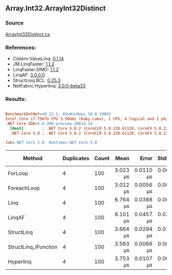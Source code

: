 ﻿## Array.Int32.ArrayInt32Distinct

### Source
[ArrayInt32Distinct.cs](../LinqBenchmarks/Array/Int32/ArrayInt32Distinct.cs)

### References:
- Cistern.ValueLinq: [0.1.14](https://www.nuget.org/packages/Cistern.ValueLinq/0.1.14)
- JM.LinqFaster: [1.1.2](https://www.nuget.org/packages/JM.LinqFaster/1.1.2)
- LinqFaster.SIMD: [1.1.2](https://www.nuget.org/packages/LinqFaster.SIMD/1.0.3)
- LinqAF: [3.0.0.0](https://www.nuget.org/packages/LinqAF/3.0.0.0)
- StructLinq.BCL: [0.25.3](https://www.nuget.org/packages/StructLinq.BCL/0.25.3)
- NetFabric.Hyperlinq: [3.0.0-beta33](https://www.nuget.org/packages/NetFabric.Hyperlinq/3.0.0-beta33)

### Results:
``` ini

BenchmarkDotNet=v0.12.1, OS=Windows 10.0.19042
Intel Core i7-7567U CPU 3.50GHz (Kaby Lake), 1 CPU, 4 logical and 2 physical cores
.NET Core SDK=5.0.200-preview.20614.14
  [Host]        : .NET Core 5.0.2 (CoreCLR 5.0.220.61120, CoreFX 5.0.220.61120), X64 RyuJIT
  .NET Core 5.0 : .NET Core 5.0.2 (CoreCLR 5.0.220.61120, CoreFX 5.0.220.61120), X64 RyuJIT

Job=.NET Core 5.0  Runtime=.NET Core 5.0  

```
|               Method | Duplicates | Count |     Mean |     Error |    StdDev | Ratio | RatioSD |  Gen 0 | Gen 1 | Gen 2 | Allocated |
|--------------------- |----------- |------ |---------:|----------:|----------:|------:|--------:|-------:|------:|------:|----------:|
|              ForLoop |          4 |   100 | 3.023 μs | 0.0110 μs | 0.0086 μs |  1.00 |    0.00 | 2.8687 |     - |     - |    6008 B |
|          ForeachLoop |          4 |   100 | 3.012 μs | 0.0056 μs | 0.0052 μs |  1.00 |    0.00 | 2.8687 |     - |     - |    6008 B |
|                 Linq |          4 |   100 | 6.764 μs | 0.0388 μs | 0.0626 μs |  2.23 |    0.02 | 2.0599 |     - |     - |    4312 B |
|               LinqAF |          4 |   100 | 8.101 μs | 0.0457 μs | 0.0381 μs |  2.68 |    0.02 | 5.9204 |     - |     - |   12400 B |
|           StructLinq |          4 |   100 | 3.664 μs | 0.0294 μs | 0.0260 μs |  1.21 |    0.01 | 0.0153 |     - |     - |      32 B |
| StructLinq_IFunction |          4 |   100 | 3.583 μs | 0.0066 μs | 0.0062 μs |  1.19 |    0.00 |      - |     - |     - |         - |
|            Hyperlinq |          4 |   100 | 3.753 μs | 0.0107 μs | 0.0089 μs |  1.24 |    0.01 |      - |     - |     - |         - |
